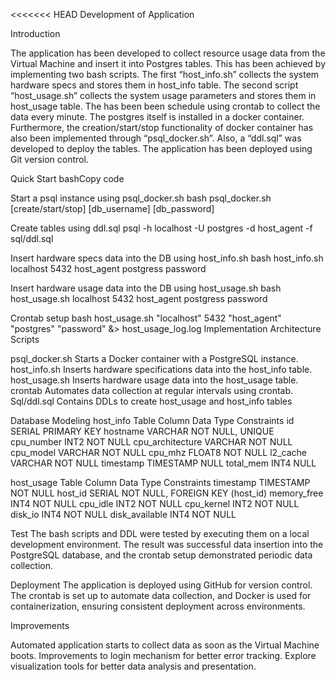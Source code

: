 <<<<<<< HEAD Development of Application

Introduction

The application has been developed to collect resource usage data from the Virtual Machine and insert it into Postgres tables. This has been achieved by implementing two bash scripts. The first “host_info.sh” collects the system hardware specs and stores them in host_info table. The second script “host_usage.sh” collects the system usage parameters and stores them in host_usage table. The has been been schedule using crontab to collect the data every minute. The postgres itself is installed in a docker container. Furthermore, the creation/start/stop functionality of docker container has also been implemented through “psql_docker.sh”. Also, a “ddl.sql” was developed to deploy the tables. The application has been deployed using Git version control.

Quick Start bashCopy code

Start a psql instance using psql_docker.sh
bash psql_docker.sh [create/start/stop] [db_username] [db_password]

Create tables using ddl.sql
psql -h localhost -U postgres -d host_agent -f sql/ddl.sql

Insert hardware specs data into the DB using host_info.sh
bash host_info.sh localhost 5432 host_agent postgress password

Insert hardware usage data into the DB using host_usage.sh
bash host_usage.sh localhost 5432 host_agent postgress password

Crontab setup
bash host_usage.sh "localhost" 5432 "host_agent" "postgres" "password" &> host_usage_log.log
Implementation Architecture Scripts

psql_docker.sh Starts a Docker container with a PostgreSQL instance. host_info.sh Inserts hardware specifications data into the host_info table. host_usage.sh Inserts hardware usage data into the host_usage table. crontab Automates data collection at regular intervals using crontab. Sql/ddl.sql Contains DDLs to create host_usage and host_info tables

Database Modeling host_info Table Column Data Type Constraints id SERIAL PRIMARY KEY hostname VARCHAR NOT NULL, UNIQUE cpu_number INT2 NOT NULL cpu_architecture VARCHAR NOT NULL cpu_model VARCHAR NOT NULL cpu_mhz FLOAT8 NOT NULL l2_cache VARCHAR NOT NULL timestamp TIMESTAMP NULL total_mem INT4 NULL

host_usage Table Column Data Type Constraints timestamp TIMESTAMP NOT NULL host_id SERIAL NOT NULL, FOREIGN KEY (host_id) memory_free INT4 NOT NULL cpu_idle INT2 NOT NULL cpu_kernel INT2 NOT NULL disk_io INT4 NOT NULL disk_available INT4 NOT NULL

Test The bash scripts and DDL were tested by executing them on a local development environment. The result was successful data insertion into the PostgreSQL database, and the crontab setup demonstrated periodic data collection.

Deployment The application is deployed using GitHub for version control. The crontab is set up to automate data collection, and Docker is used for containerization, ensuring consistent deployment across environments.

Improvements

Automated application starts to collect data as soon as the Virtual Machine boots.
Improvements to login mechanism for better error tracking.
Explore visualization tools for better data analysis and presentation.
